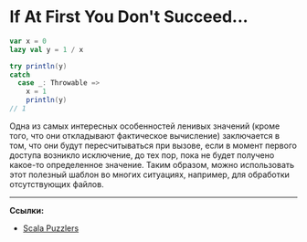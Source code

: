 # If At First You Don't Succeed...

```scala
var x = 0
lazy val y = 1 / x

try println(y)
catch
  case _: Throwable =>
    x = 1
    println(y)
// 1    
```

Одна из самых интересных особенностей ленивых значений (кроме того, что они откладывают фактическое вычисление) 
заключается в том, что они будут пересчитываться при вызове, 
если в момент первого доступа возникло исключение, 
до тех пор, пока не будет получено какое-то определенное значение. 
Таким образом, можно использовать этот полезный шаблон во многих ситуациях, 
например, для обработки отсутствующих файлов.


---

**Ссылки:**
- [Scala Puzzlers](https://scalapuzzlers.com/index.html#pzzlr-012)
